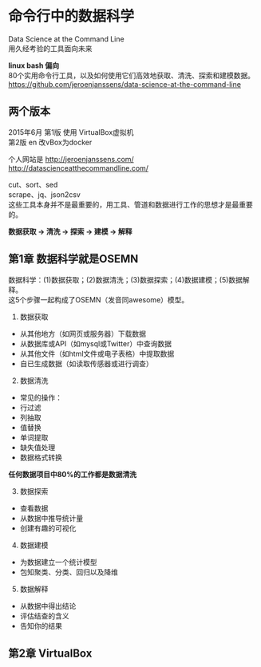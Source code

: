 # 命令行中的数据科学
Data Science at the Command Line  
用久经考验的工具面向未来  

**linux bash 偏向**  
80个实用命令行工具，以及如何使用它们高效地获取、清洗、探索和建模数据。
https://github.com/jeroenjanssens/data-science-at-the-command-line
## 两个版本
2015年6月 第1版 使用 VirtualBox虚拟机    
  第2版 en   改vBox为docker    

个人网站是 http://jeroenjanssens.com/  
http://datascienceatthecommandline.com/

cut、sort、sed  
scrape、jq、json2csv  
这些工具本身并不是最重要的，用工具、管道和数据进行工作的思想才是最重要的。  

**数据获取 -> 清洗 -> 探索 -> 建模 -> 解释**    
## 第1章  数据科学就是OSEMN 

数据科学：(1)数据获取；(2)数据清洗；(3)数据探索；(4)数据建模；(5)数据解释。  
这5个步骤一起构成了OSEMN（发音同awesome）模型。  
  
1. 数据获取
* 从其他地方（如网页或服务器）下载数据
* 从数据库或API（如mysql或Twitter）中查询数据
* 从其他文件（如html文件或电子表格）中提取数据
* 自已生成数据（如读取传感器或进行调查）
2. 数据清洗
* 常见的操作：
* 行过滤
* 列抽取
* 值替换
* 单词提取
* 缺失值处理
* 数据格式转换
  
**任何数据项目中80%的工作都是数据清洗**

3. 数据探索
* 查看数据
* 从数据中推导统计量
* 创建有趣的可视化
4. 数据建模
* 为数据建立一个统计模型
* 包知聚类、分类、回归以及降维
5. 数据解释
* 从数据中得出结论
* 评估结查的含义
* 告知你的结果

## 第2章 VirtualBox